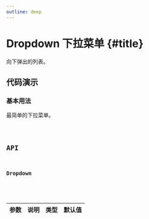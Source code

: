 ```yaml
---
outline: deep
---
```


# Dropdown 下拉菜单 {#title}

向下弹出的列表。

## 代码演示

### 基本用法

最简单的下拉菜单。

<Code path="dropdown/Base" />

## API

### Dropdown

<div class="vp-table">

| 参数      | 说明 | 类型 | 默认值
| ----------- | ----------- | ----------- | ----------- |

</div>